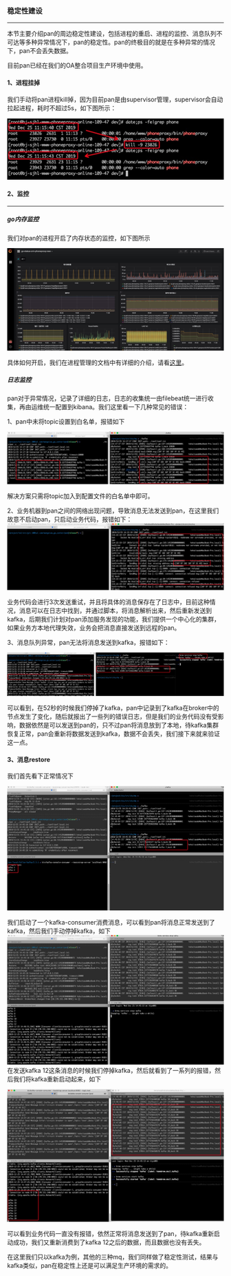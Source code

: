 ### 稳定性建设
-----
本节主要介绍pan的周边稳定性建设，包括进程的重启、进程的监控、消息队列不可达等多种异常情况下，pan的稳定性。pan的终极目的就是在多种异常的情况下，pan不会丢失数据。

目前pan已经在我们的OA整合项目生产环境中使用。
#### 1、进程挂掉

我们手动将pan进程kill掉，因为目前pan是由supervisor管理，supervisor会自动拉起进程，耗时不超过5s，如下图所示：

![pic](pan_1.jpg)

#### 2、监控
-----
##### go内存监控
我们对pan的进程开启了内存状态的监控，如下图所示

![pic](pan2.jpg)

具体如何开启，我们在进程管理的文档中有详细的介绍，请看[这里](http://go.xesv5.com/apm/#/README)。

##### 日志监控

pan对于异常情况，记录了详细的日志，日志的收集统一由filebeat统一进行收集，再由运维统一配置到kibana。我们这里看一下几种常见的错误：

1、pan中未将topic设置到白名单，报错如下

![pic](pan3.jpg)

解决方案只需将topic加入到配置文件的白名单中即可。

2、业务机器到pan之间的网络出现问题，导致消息无法发送到pan，在这里我们故意不启动pan，只启动业务代码，报错如下：
![pic](pan4.jpg)

业务代码会进行3次发送重试，并且将具体的消息保存在了日志中，目前这种情况，消息可以在日志中找到，并通过脚本，将消息解析出来，然后重新发送到kafka，后期我们计划对pan添加服务发现的功能，我们提供一个中心化的集群，如果业务方本地代理失效，业务会把消息直接发送到远程的pan。

3、消息队列异常，pan无法将消息发送到kafka，报错如下：

![pic](pan5.jpg)

可以看到，在52秒的时候我们停掉了kafka，pan中记录到了kafka在broker中的节点发生了变化，随后就报出了一些列的错误日志，但是我们的业务代码没有受影响，数据依然是可以发送到pan的，只不过pan将消息放到了本地，待kafka集群恢复正常，pan会重新将数据发送到kafka，数据不会丢失，我们接下来就来验证这一点。

#### 3、消息restore

我们首先看下正常情况下

![pic](pan6.jpg)

我们启动了一个kafka-consumer消费消息，可以看到pan将消息正常发送到了kafka，然后我们手动停掉kafka，如下
![pic](pan7.jpg)
在发送kafka 12这条消息的时候我们停掉kafka，然后就看到了一系列的报错，然后我们将kafka重新启动起来，如下

![pic](pan8.jpg)

可以看到业务代码一直没有报错，依然正常将消息发送到了pan，待kafka重新启动成功，我们又重新消费到了kafka 12之后的数据，而且数据也没有丢失。

在这里我们只以kafka为例，其他的三种mq，我们同样做了稳定性测试，结果与kafka类似，pan在稳定性上还是可以满足生产环境的需求的。

